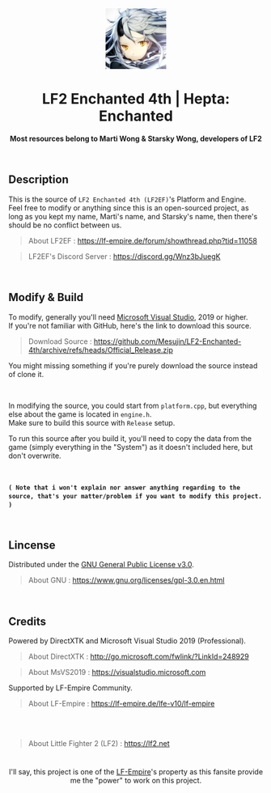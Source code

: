 <div align="center">
  <img src="icon.jpg" width="120"/>
  <h1>LF2 Enchanted 4th | Hepta: Enchanted</h1>
  <p><strong>Most resources belong to Marti Wong & Starsky Wong, developers of LF2</strong></p>
</div>
<br/>

## Description
This is the source of `LF2 Enchanted 4th (LF2EF)`'s Platform and Engine.                                                                  
Feel free to modify or anything since this is an open-sourced project, as long as you kept my name, Marti's name, and Starsky's name, then there's should be no conflict between us.
> About LF2EF : https://lf-empire.de/forum/showthread.php?tid=11058 <br/>

> LF2EF's Discord Server : https://discord.gg/Wnz3bJuegK

<br/>


## Modify & Build
To modify, generally you'll need [Microsoft Visual Studio](https://visualstudio.microsoft.com/), 2019 or higher. <br/>
If you're not familiar with GitHub, here's the link to download this source. <br/>
> Download Source : https://github.com/Mesujin/LF2-Enchanted-4th/archive/refs/heads/Official_Release.zip

You might missing something if you're purely download the source instead of clone it.

<br/>

In modifying the source, you could start from `platform.cpp`, but everything else about the game is located in `engine.h`. <br/>
Make sure to build this source with `Release` setup. <br/>


To run this source after you build it, you'll need to copy the data from the game (simply everything in the "System") as it doesn't included here, but don't overwrite. 

<br>


<b>`( Note that i won't explain nor answer anything regarding to the source, that's your matter/problem if you want to modify this project. )`</b>

<br/>

## Lincense
Distributed under the [GNU General Public License v3.0](LICENSE.MD). <br/>
> About GNU : https://www.gnu.org/licenses/gpl-3.0.en.html

<br/>

## Credits
Powered by DirectXTK and Microsoft Visual Studio 2019 (Professional). <br/>
> About DirectXTK : http://go.microsoft.com/fwlink/?LinkId=248929 <br/>

> About MsVS2019 : https://visualstudio.microsoft.com <br/>

Supported by LF-Empire Community.
> About LF-Empire : https://lf-empire.de/lfe-v10/lf-empire <br/>



<br/>
<br/>

> About Little Fighter 2 (LF2) : https://lf2.net
<div align="center"><h1></h1>
I'll say, this project is one of the <a href="https://lf-empire.de/">LF-Empire</a>'s property as this fansite provide me the "power" to work on this project.
</div>
